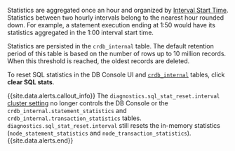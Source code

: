 Statistics are aggregated once an hour and organized by [Interval Start Time](#statement-fingerprint-properties). Statistics between two hourly intervals belong to the nearest hour rounded down. For example, a statement execution ending at 1:50 would have its statistics aggregated in the 1:00 interval start time.

Statistics are persisted in the `crdb_internal` table. The default retention period of this table is based on the number of rows up to 10 million records. When this threshold is reached, the oldest records are deleted.

To reset SQL statistics in the DB Console UI and [`crdb_internal`](crdb-internal.html) tables, click **clear SQL stats**.

{{site.data.alerts.callout_info}}
The `diagnostics.sql_stat_reset.interval` [cluster setting](cluster-settings.html) no longer controls the DB Console or the `crdb_internal.statement_statistics` and `crdb_internal.transaction_statistics` tables. `diagnostics.sql_stat_reset.interval` still resets the in-memory statistics (`node_statement_statistics` and `node_transaction_statistics`).
{{site.data.alerts.end}}
